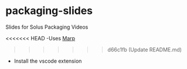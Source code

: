 # packaging-slides

Slides for Solus Packaging Videos

<<<<<<< HEAD
-Uses [Marp](https://github.com/marp-team/marp)
>>>>>>> d66c1fb (Update README.md)
- Install the vscode extension
